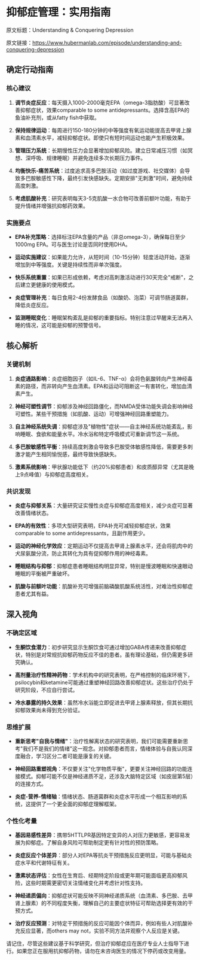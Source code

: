 # 抑郁症管理：实用指南

原文标题：Understanding & Conquering Depression

原文链接：https://www.hubermanlab.com/episode/understanding-and-conquering-depression

## 确定行动指南

### 核心建议

1. **调节炎症反应**：每天摄入1000-2000毫克EPA（omega-3脂肪酸）可显著改善抑郁症状，效果comparable to some antidepressants。选择含高EPA的鱼油补充剂，或从fatty fish中获取。

2. **保持规律运动**：每周进行150-180分钟的中等强度有氧运动能提高去甲肾上腺素和血清素水平，减轻抑郁症状。即使只有短时间运动也能产生积极效果。

3. **管理压力系统**：长期慢性压力会显著增加抑郁风险。建立日常减压习惯（如冥想、深呼吸、规律睡眠）并避免连续多次长期压力事件。

4. **均衡快乐-痛苦系统**：过度追求高多巴胺活动（如过度游戏、社交媒体）会导致多巴胺敏感性下降，最终引发快感缺失。定期安排"无刺激"时间，避免持续高度刺激。

5. **考虑肌酸补充**：研究表明每天3-5克肌酸一水合物可改善前额叶功能，有助于提升情绪并增强抗抑郁药效果。

### 实施要点

- **EPA补充策略**：选择标注EPA含量的产品（非总omega-3），确保每日至少1000mg EPA。可与医生讨论是否同时使用DHA。

- **运动实施建议**：如果能力允许，从短时间（10-15分钟）轻度活动开始，逐渐增加到中等强度。关键是持续性而非单次强度。

- **快乐系统重置**：如果已形成依赖，考虑对高刺激活动进行30天完全"戒断"，之后建立更健康的使用模式。

- **炎症管理补充**：每日食用2-4份发酵食品（如酸奶、泡菜）可调节肠道菌群，降低炎症反应。

- **监测睡眠变化**：睡眠架构紊乱是抑郁的重要指标。特别注意过早醒来无法再入睡的情况，这可能是抑郁的预警信号。

## 核心解析

### 关键机制

1. **炎症通路影响**：炎症细胞因子（如IL-6、TNF-α）会将色氨酸转向产生神经毒素的路径，而非转向产生血清素。EPA和运动可阻断这一有害转化，增加血清素产生。

2. **神经可塑性调节**：抑郁涉及神经回路僵化，而NMDA受体功能失调会影响神经可塑性。某些干预措施（如肌酸、运动）可增强神经回路重塑能力。

3. **自主神经系统失调**：抑郁症涉及"植物性"症状——自主神经系统功能紊乱，影响睡眠、食欲和能量水平。冷水浴和特定呼吸模式可重新调节这一系统。

4. **多巴胺敏感性平衡**：持续高度刺激会导致多巴胺受体敏感性降低，需要更多刺激才能产生相同愉悦感，最终导致快感缺失。

5. **激素系统影响**：甲状腺功能低下（约20%抑郁患者）和皮质醇异常（尤其是晚上9点峰值）与抑郁症高度相关。

### 共识发现

- **炎症与抑郁关系**：大量研究证实慢性炎症与抑郁症高度相关，减少炎症可显著改善情绪状态。

- **EPA的有效性**：多项大型研究表明，EPA补充可减轻抑郁症状，效果comparable to some antidepressants，且副作用更少。

- **运动的神经化学效应**：定期运动不仅提高去甲肾上腺素水平，还会将肌肉中的犬尿氨酸分流，防止其转化为具有促抑郁作用的神经毒素。

- **睡眠结构与抑郁**：抑郁症患者睡眠结构明显异常，特别是慢波睡眠和快速眼动睡眠的平衡被严重破坏。

- **肌酸与前额叶功能**：肌酸补充可增强前脑磷酸肌酸系统活性，对难治性抑郁症患者尤其有益。

## 深入视角

### 不确定区域

- **生酮饮食潜力**：初步研究显示生酮饮食可通过增加GABA传递来改善抑郁症状，特别是对常规抗抑郁药物反应不佳的患者。虽有理论基础，但仍需更多研究确认。

- **高剂量治疗性精神药物**：学术机构中的研究表明，在严格控制的临床环境下，psilocybin和ketamine可能通过重塑神经回路改善抑郁症状。这些治疗仍处于研究阶段，不应自行尝试。

- **冷水暴露的持久效果**：虽然冷水浴能立即促进去甲肾上腺素释放，但其长期抗抑郁效果尚未得到充分验证。

### 思维扩展

- **重新思考"自我与情绪"**：治疗性解离状态的研究表明，我们可能需要重新思考"我们不是我们的情绪"这一观念。对抑郁患者而言，情绪体验与自我认同深度融合，学习区分二者可能是康复的关键。

- **神经回路重塑视角**：不仅要关注"化学物质平衡"，更要关注神经回路的功能连接模式。抑郁可能不仅是神经递质不足，还涉及大脑特定区域（如皮层第5层）的连接方式。

- **炎症-营养-情绪轴**：情绪状态、肠道菌群和炎症水平形成一个相互影响的系统，这提供了一个更全面的抑郁症理解框架。

### 个性化考量

- **基因易感性差异**：携带5HTTLPR基因特定变异的人对压力更敏感，更容易发展为抑郁症。了解自身风险可帮助制定更有针对性的预防策略。

- **炎症反应个体差异**：部分人对EPA等抗炎干预措施反应更明显，可能与基础炎症水平和代谢特征有关。

- **激素状态评估**：女性在生育后、经期特定阶段或更年期可能面临更高抑郁风险，这些时期需更密切关注情绪变化并考虑针对性支持。

- **神经递质偏向**：抑郁症状可能反映不同神经递质系统（血清素、多巴胺、去甲肾上腺素）的不同程度失衡，理解自己的主要症状特征可帮助选择更有效的干预方式。

- **治疗反应预测**：对特定干预措施的反应可能因个体而异，例如有些人对肌酸补充反应显著，而others may not，实验不同方法并观察个人反应是关键。

请记住，尽管这些建议基于科学研究，但治疗抑郁症应在医疗专业人士指导下进行。如果您正在服用抗抑郁药物，请勿在未咨询医生的情况下停药或改变用量。
